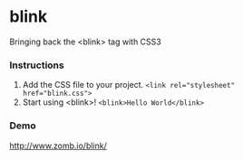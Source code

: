 blink
=====

Bringing back the &lt;blink> tag with CSS3

### Instructions

1. Add the CSS file to your project. `<link rel="stylesheet" href="blink.css">`
2. Start using &lt;blink>! `<blink>Hello World</blink>`

### Demo

http://www.zomb.io/blink/

